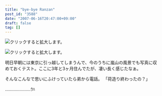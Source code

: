 ```yaml
---
title: "bye-bye Ranzan"
post_id: "3588"
date: "2007-06-16T20:47:00+09:00"
draft: false
tag: []
---
```



![クリックすると拡大します。](/image/mixi/2007/467856360_113_s.jpg)

![クリックすると拡大します。](/image/mixi/2007/467856360_97_s.jpg)

明日早朝には東京に引っ越してしまうんで、今のうちに嵐山の風景でも写真に収めておくテスト。ここに3年と3ヶ月住んでたが、凄い長く感じたなぁ。

そんなこんなで思いにふけっていたら弟から電話。
「荷造り終わったの？」

…………………ｳﾊ
